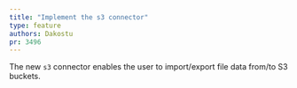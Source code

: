 ```yaml
---
title: "Implement the s3 connector"
type: feature
authors: Dakostu
pr: 3496
---
```


The new `s3` connector enables the user to import/export file data from/to S3
buckets.
